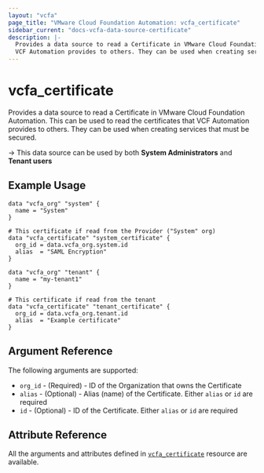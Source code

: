 ```yaml
---
layout: "vcfa"
page_title: "VMware Cloud Foundation Automation: vcfa_certificate"
sidebar_current: "docs-vcfa-data-source-certificate"
description: |-
  Provides a data source to read a Certificate in VMware Cloud Foundation Automation. This can be used to read the certificates that
  VCF Automation provides to others. They can be used when creating services that must be secured.
---
```


# vcfa\_certificate

Provides a data source to read a Certificate in VMware Cloud Foundation Automation. This can be used to read the certificates that
VCF Automation provides to others. They can be used when creating services that must be secured.

-> This data source can be used by both **System Administrators** and **Tenant users**

## Example Usage

```hcl
data "vcfa_org" "system" {
  name = "System"
}

# This certificate if read from the Provider ("System" org)
data "vcfa_certificate" "system_certificate" {
  org_id = data.vcfa_org.system.id
  alias  = "SAML Encryption"
}

data "vcfa_org" "tenant" {
  name = "my-tenant1"
}

# This certificate if read from the tenant
data "vcfa_certificate" "tenant_certificate" {
  org_id = data.vcfa_org.tenant.id
  alias  = "Example certificate"
}
```

## Argument Reference

The following arguments are supported:

* `org_id` - (Required) - ID of the Organization that owns the Certificate
* `alias` - (Optional)  - Alias (name) of the Certificate. Either `alias` or `id` are required
* `id` - (Optional)  - ID of the Certificate. Either `alias` or `id` are required

## Attribute Reference

All the arguments and attributes defined in
[`vcfa_certificate`](/providers/vmware/vcfa/latest/docs/resources/certificate) resource are available.